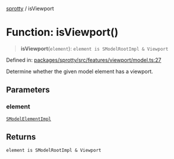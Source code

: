 
[sprotty](../globals) / isViewport

# Function: isViewport()

> **isViewport**(`element`): `element is SModelRootImpl & Viewport`

Defined in: [packages/sprotty/src/features/viewport/model.ts:27](https://github.com/eclipse-sprotty/sprotty/blob/f9b2433481cc27a1ac0c92d525a92039ae7f6c76/packages/sprotty/src/features/viewport/model.ts#L27)

Determine whether the given model element has a viewport.

## Parameters

### element

[`SModelElementImpl`](../Class.SModelElementImpl)

## Returns

`element is SModelRootImpl & Viewport`
